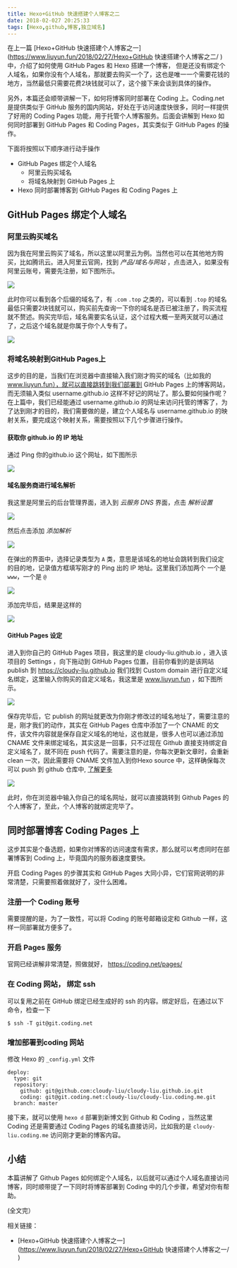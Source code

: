 ```yaml
---
title: Hexo+GitHub 快速搭建个人博客之二
date: 2018-02-027 20:25:33
tags: [Hexo,github,博客,独立域名]
---
```


在上一篇 [Hexo+GitHub 快速搭建个人博客之一](https://www.liuyun.fun/2018/02/27/Hexo+GitHub 快速搭建个人博客之二/ ) 中，介绍了如何使用 GitHub Pages 和 Hexo 搭建一个博客，<!-- more--> 但是还没有绑定个人域名，如果你没有个人域名，那就要去购买一个了，这也是唯一一个需要花钱的地方，当然最低只需要花费2块钱就可以了，这个接下来会谈到具体的操作。

另外，本篇还会顺带讲解一下，如何将博客同时部署在 Coding 上。Coding.net  是提供类似于 GitHub 服务的国内网站，好处在于访问速度快很多，同时一样提供了好用的 Coding Pages 功能，用于托管个人博客服务。后面会讲解到 Hexo 如何同时部署到 GitHub Pages 和 Coding Pages，其实类似于 GitHub Pages 的操作。

下面将按照以下顺序进行动手操作
* GitHub Pages 绑定个人域名
  * 阿里云购买域名
  * 将域名映射到 GitHub Pages 上
* Hexo 同时部署博客到 GitHub Pages 和 Coding  Pages 上

## GitHub Pages 绑定个人域名
### 阿里云购买域名
因为我在阿里云购买了域名，所以这里以阿里云为例。当然也可以在其他地方购买，比如腾讯云。进入阿里云官网，找到 *产品/域名与网站* ，点击进入，如果没有阿里云账号，需要先注册，如下图所示。

![](https://coding.net/u/cloudy-liu/p/BlogPicBed/git/raw/master/1_yumming_setup.png)

此时你可以看到各个后缀的域名了，有 `.com` `.top` 之类的，可以看到 `.top` 的域名最低只需要2块钱就可以，购买前先查询一下你的域名是否已被注册了，购买流程就不赘述。购买完毕后，域名需要实名认证，这个过程大概一至两天就可以通过了，之后这个域名就是你属于你个人专有了。

![](https://coding.net/u/cloudy-liu/p/BlogPicBed/git/raw/master/2_top_2_rmb.png)

### 将域名映射到GitHub Pages上
这步的目的是，当我们在浏览器中直接输入我们刚才购买的域名（比如我的 www.liuyun.fun），就可以直接跳转到我们部署到 GitHub Pages 上的博客网站，而无须输入类似 username.github.io 这样不好记的网址了。那么要如何操作呢？在上篇中，我们已经能通过 username.github.io 的网址来访问托管的博客了，为了达到刚才的目的，我们需要做的是，建立个人域名与 username.github.io 的映射关系，要完成这个映射关系，需要按照以下几个步骤进行操作。

#### 获取你 github.io 的 IP 地址
通过 Ping  你的github.io 这个网址，如下图所示

   ![](https://coding.net/u/cloudy-liu/p/BlogPicBed/git/raw/master/5_ping_ip.png)

#### 域名服务商进行域名解析
我这里是阿里云的后台管理界面，进入到 *云服务 DNS*  界面，点击 *解析设置* 

![](https://coding.net/u/cloudy-liu/p/BlogPicBed/git/raw/master/3_parse_setting.png)

然后点击添加 *添加解析*

![](https://coding.net/u/cloudy-liu/p/BlogPicBed/git/raw/master/4_添加parser.png)

在弹出的界面中，选择记录类型为 `A`  类，意思是该域名的地址会跳转到我们设定的目的地，记录值方框填写刚才的 Ping 出的 IP 地址。这里我们添加两个 一个是 `www`，一个是 `@`

![](https://coding.net/u/cloudy-liu/p/BlogPicBed/git/raw/master/6_yuming_add_parse.png)

添加完毕后，结果是这样的

![](https://coding.net/u/cloudy-liu/p/BlogPicBed/git/raw/master/7_ailiyun_setting.png)

#### GitHub Pages 设定
进入到你自己的 GitHub Pages 项目，我这里的是  cloudy-liu.github.io  ，进入该项目的 Settings ，向下拖动到 GitHub Pages 位置，目前你看到的是该网站 publish 到 https://cloudy-liu.github.io
我们找到 Custom domain 进行自定义域名绑定，这里输入你购买的自定义域名，我这里是 www.liuyun.fun ，如下图所示。

![](https://coding.net/u/cloudy-liu/p/BlogPicBed/git/raw/master/7_github_setting.png)

保存完毕后，它 publish 的网址就更改为你刚才修改过的域名地址了，需要注意的是，刚才我们的动作，其实在 GitHub Pages 仓库中添加了一个 CNAME 的文件，该文件内容就是保存自定义域名的地址，这也就是，很多人也可以通过添加 CNAME 文件来绑定域名，其实这是一回事，只不过现在 Github 直接支持绑定自定义域名了，就不同在 push 代码了。需要注意的是，你每次更新文章时，会重新 clean 一次，因此需要将 CNAME 文件加入到你Hexo source 中，这样确保每次可以 push 到 github 仓库中, [了解更多](https://www.zhihu.com/question/28814437)

![](https://coding.net/u/cloudy-liu/p/BlogPicBed/git/raw/master/8_after_setting_github.png)

此时，你在浏览器中输入你自己的域名网址，就可以直接跳转到 Github Pages 的个人博客了，至此，个人博客的就绑定完毕了。

## 同时部署博客 Coding  Pages 上
这步其实是个备选题，如果你对博客的访问速度有需求，那么就可以考虑同时在部署博客到 Coding 上，毕竟国内的服务器速度要快。

开启 Coding Pages 的步骤其实和 GitHub Pages 大同小异，它们官网说明的非常清楚，只需要照着做就好了，没什么困难。

### 注册一个 Coding 账号

需要提醒的是，为了一致性，可以将 Coding 的账号邮箱设定和 Github 一样，这样一同部署就方便多了。

### 开启 Pages 服务
官网已经讲解非常清楚，照做就好， https://coding.net/pages/

###  在 Coding 网站， 绑定 ssh 
可以复用之前在 GitHub 绑定已经生成好的 ssh 的内容。绑定好后，在通过以下命令，检查一下

```
$ ssh -T git@git.coding.net
```

### 增加部署到coding 网站

修改  Hexo 的 `_config.yml`  文件

```
deploy:
  type: git
  repository:
    github: git@github.com:cloudy-liu/cloudy-liu.github.io.git
    coding: git@git.coding.net:cloudy-liu/cloudy-liu.coding.me.git
  branch: master
```

接下来，就可以使用 `hexo d` 部署到新博文到 Github 和 Coding ，当然这里 Coding 还是需要通过 Coding Pages 的域名直接访问，比如我的是 `cloudy-liu.coding.me` 访问刚才更新的博客内容。

## 小结

本篇讲解了 Github Pages  如何绑定个人域名，以后就可以通过个人域名直接访问博客，同时顺带提了一下同时将博客部署到  Coding 中的几个步骤，希望对你有帮助。

(全文完）



相关链接：

- [Hexo+GitHub 快速搭建个人博客之一](https://www.liuyun.fun/2018/02/27/Hexo+GitHub 快速搭建个人博客之一/ )